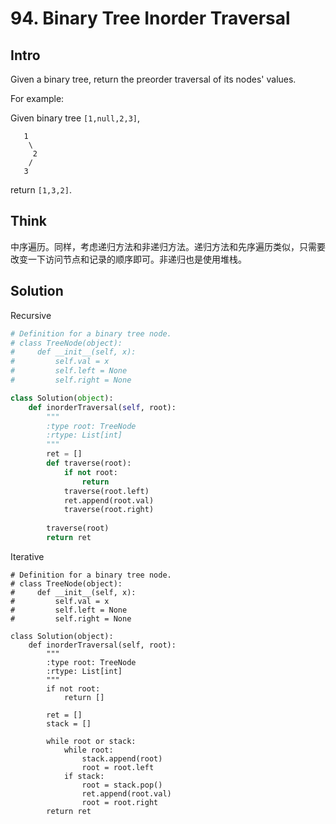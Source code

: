 # 94. Binary Tree Inorder Traversal

## Intro


Given a binary tree, return the preorder traversal of its nodes' values.

For example:

Given binary tree `[1,null,2,3]`,

```
   1
    \
     2
    /
   3
```

return `[1,3,2]`.

## Think

中序遍历。同样，考虑递归方法和非递归方法。递归方法和先序遍历类似，只需要改变一下访问节点和记录的顺序即可。非递归也是使用堆栈。

## Solution

Recursive
 
```python
# Definition for a binary tree node.
# class TreeNode(object):
#     def __init__(self, x):
#         self.val = x
#         self.left = None
#         self.right = None

class Solution(object):
    def inorderTraversal(self, root):
        """
        :type root: TreeNode
        :rtype: List[int]
        """
        ret = []
        def traverse(root):
            if not root: 
            	return
            traverse(root.left)
            ret.append(root.val)
            traverse(root.right)
    
        traverse(root)
        return ret
```

Iterative
```
# Definition for a binary tree node.
# class TreeNode(object):
#     def __init__(self, x):
#         self.val = x
#         self.left = None
#         self.right = None

class Solution(object):
    def inorderTraversal(self, root):
        """
        :type root: TreeNode
        :rtype: List[int]
        """
        if not root:
            return []
        
        ret = []
        stack = []
        
        while root or stack:
            while root:
                stack.append(root)
                root = root.left
            if stack:
                root = stack.pop()
                ret.append(root.val)
                root = root.right
        return ret
```